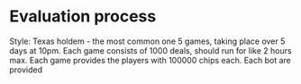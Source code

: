 # Evaluation process
Style: Texas holdem - the most common one
5 games, taking place over 5 days at 10pm. Each game consists of 1000 deals, should run for like 2 hours max.
Each game provides the players with 100000 chips each. 
Each bot are provided 